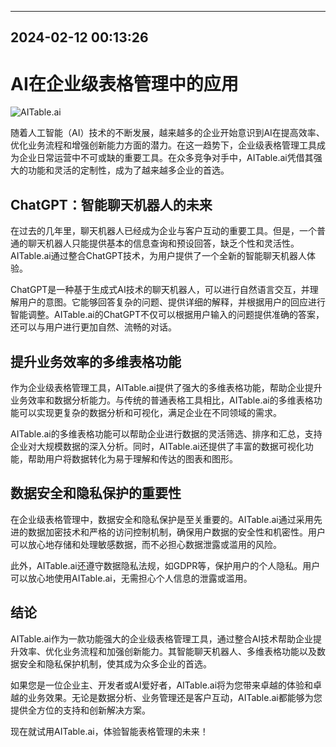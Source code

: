 

---------------------------------------------
2024-02-12 00:13:26
---------------------------------------------

# AI在企业级表格管理中的应用

![AITable.ai](https://www.example.com/aitable.jpg)

随着人工智能（AI）技术的不断发展，越来越多的企业开始意识到AI在提高效率、优化业务流程和增强创新能力方面的潜力。在这一趋势下，企业级表格管理工具成为企业日常运营中不可或缺的重要工具。在众多竞争对手中，AITable.ai凭借其强大的功能和灵活的定制性，成为了越来越多企业的首选。

## ChatGPT：智能聊天机器人的未来

在过去的几年里，聊天机器人已经成为企业与客户互动的重要工具。但是，一个普通的聊天机器人只能提供基本的信息查询和预设回答，缺乏个性和灵活性。AITable.ai通过整合ChatGPT技术，为用户提供了一个全新的智能聊天机器人体验。

ChatGPT是一种基于生成式AI技术的聊天机器人，可以进行自然语言交互，并理解用户的意图。它能够回答复杂的问题、提供详细的解释，并根据用户的回应进行智能调整。AITable.ai的ChatGPT不仅可以根据用户输入的问题提供准确的答案，还可以与用户进行更加自然、流畅的对话。

## 提升业务效率的多维表格功能

作为企业级表格管理工具，AITable.ai提供了强大的多维表格功能，帮助企业提升业务效率和数据分析能力。与传统的普通表格工具相比，AITable.ai的多维表格功能可以实现更复杂的数据分析和可视化，满足企业在不同领域的需求。

AITable.ai的多维表格功能可以帮助企业进行数据的灵活筛选、排序和汇总，支持企业对大规模数据的深入分析。同时，AITable.ai还提供了丰富的数据可视化功能，帮助用户将数据转化为易于理解和传达的图表和图形。

## 数据安全和隐私保护的重要性

在企业级表格管理中，数据安全和隐私保护是至关重要的。AITable.ai通过采用先进的数据加密技术和严格的访问控制机制，确保用户数据的安全性和机密性。用户可以放心地存储和处理敏感数据，而不必担心数据泄露或滥用的风险。

此外，AITable.ai还遵守数据隐私法规，如GDPR等，保护用户的个人隐私。用户可以放心地使用AITable.ai，无需担心个人信息的泄露或滥用。

## 结论

AITable.ai作为一款功能强大的企业级表格管理工具，通过整合AI技术帮助企业提升效率、优化业务流程和加强创新能力。其智能聊天机器人、多维表格功能以及数据安全和隐私保护机制，使其成为众多企业的首选。

如果您是一位企业主、开发者或AI爱好者，AITable.ai将为您带来卓越的体验和卓越的业务效果。无论是数据分析、业务管理还是客户互动，AITable.ai都能够为您提供全方位的支持和创新解决方案。

现在就试用AITable.ai，体验智能表格管理的未来！